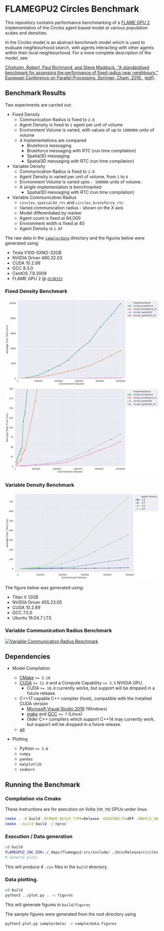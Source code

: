 # FLAMEGPU2 Circles Benchmark

This repository contains performance benchmarking of a [FLAME GPU 2](https://github.com/FLAMEGPU/FLAMEGPU2) implementation of the Circles agent based model at various population scales and densities.

In the Circles model is an abstract benchmark model which is used to evaluate neighbourhood search, with agents interacting with other agents within their local neighbourhood.
For a more complete description of the model, see:

[Chisholm, Robert, Paul Richmond, and Steve Maddock. "A standardised benchmark for assessing the performance of fixed radius near neighbours." European Conference on Parallel Processing. Springer, Cham, 2016.](https://doi.org/10.1007/978-3-319-58943-5_25), ([pdf](https://eprints.whiterose.ac.uk/104079/1/paper.pdf)).

## Benchmark Results

Two experiments are carried out:

+ Fixed Density
    + Communication Radius is fixed to `2.0`
    + Agent Density is fixed to `1` agent per unit of volume 
    + Environment Volume is varied, with values of up to `1000000` units of volume
    + 4 Implementations are compared
        + Bruteforce messaging 
        + Bruteforce messaging with RTC (run time compilation)
        + Spatial3D messaging 
        + Spatial3D messaging with RTC (run time compilation) 
+ Variable Density
    + Communication Radius is fixed to `2.0`
    + Agent Density is varied per unit of volume, from `1` to `4`
    + Environment Volume is varied upto `~ 500000` units of volume.
    + A single implementation is benchmarked
        + Spatial3D messaging with RTC (run time compilation)
+ Variable Communication Radius
    + `circles_spatial3d_rtc` and `circles_bruteforce_rtc`
    + Varied communication radius - shown on the X axis
    + Model differentiated by marker
    + Agent count is fixed at 64,000
    + Environment width is fixed at 40
    + Agent Density is `1.0f`

The raw data in the [`sample/data`](sample/data) directory and the figures below were generated using:

+ Tesla V100-SXM2-32GB
+ NVIDIA Driver 460.32.03
+ CUDA 10.2.98
+ GCC 8.3.0
+ CentOS 7.9.2009
+ FLAME GPU 2 @ [`d238333`](https://github.com/FLAMEGPU/FLAMEGPU2/tree/d238333)

### Fixed Density Benchmark

[![Fixed Density Benchmark](sample/figures/fixed-density--volume--step-ms--model--all.png)](sample/figures/fixed-density--volume--step-ms--model--all.png)
[![Fixed Density Benchmark Zoomed](sample/figures/fixed-density--volume--step-ms--model--zoomed.png)](sample/figures/fixed-density--volume--step-ms--model--zoomed.png)

### Variable Density Benchmark
[![variable-density volume](sample/figures/variable-density--volume--step-ms--density--3drtc.png)](sample/figures/variable-density--volume--step-ms--density--3drtc.png)

The figure below was generated using:

+ Titan V 12GB
+ NVIDIA Driver 455.23.05
+ CUDA 10.2.89
+ GCC 7.5.0
+ Ubuntu 16.04.7 LTS

### Variable Communication Radius Benchmark
[![Variable Communication Radius Benchmark](sample/figures/comm-radius--lineplot-spatial3D-bruteforce-rtc-only.png)](sample/figures/comm-radius--lineplot-spatial3D-bruteforce-rtc-only.png)

## Dependencies 

+ Model Compilation
    + [CMake](https://cmake.org/download/) `>= 3.18`
    + [CUDA](https://developer.nvidia.com/cuda-downloads) `>= 11.0` and a Compute Capability `>= 3.5` NVIDIA GPU.
        + CUDA `>= 10.0` currently works, but support will be dropped in a future release.
    + C++17 capable C++ compiler (host), compatible with the installed CUDA version
        + [Microsoft Visual Studio 2019](https://visualstudio.microsoft.com/) (Windows)
        + [make](https://www.gnu.org/software/make/) and [GCC](https://gcc.gnu.org/) `>= 7` (Linux)
        + Older C++ compilers which support C++14 may currently work, but support will be dropped in a future release.
    + [git](https://git-scm.com/)

+ Plotting
    + Python `>= 3.6`
    + `numpy`
    + `pandas`
    + `matplotlib`
    + `seaborn`

## Running the Benchmark

### Compilation via Cmake

These instructions are for execution on Volta (`SM_70`) GPUs under linux.

```bash
cmake . -B build -DCMAKE_BUILD_TYPE=Release -DSEATBELTS=OFF -DBUILD_SWIG_PYTHON=OFF -DCUDA_ARCH=70
cmake --build build -j`nproc` 
```

### Execution / Data generation

```bash
cd build
FLAMEGPU2_INC_DIR=./_deps/flamegpu2-src/include/ ./bin/Release/circles-benchmarking 
# Generte plots
```

This will produce 4 `.csv` files in the `build` directory.

### Data plotting.

```bash
cd build
python3 ../plot.py . -o figures
```

This will generate figures in `build/figures`

The sample figures were generated from the root directory using

```bash
python3 plot.py sample/data/ -o sample/data-figures
```
